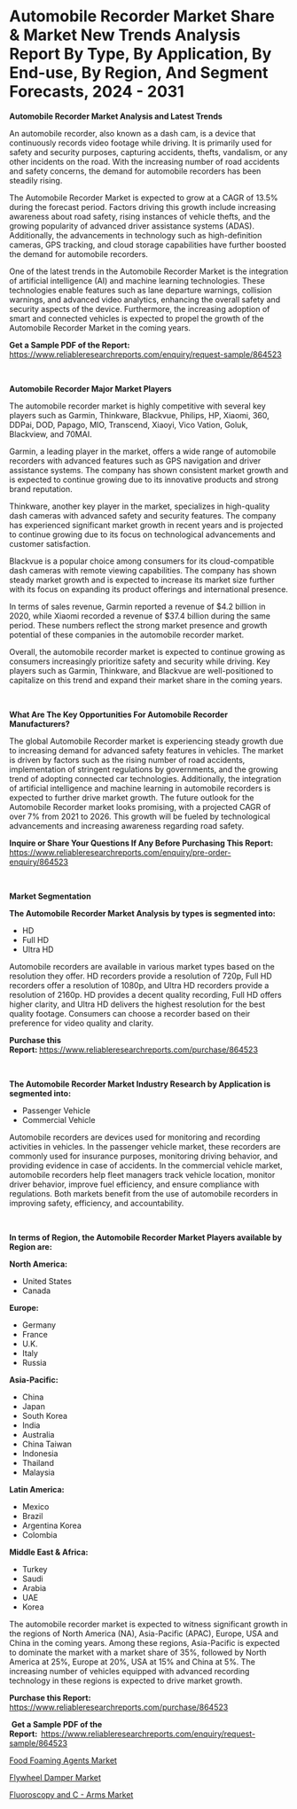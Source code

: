 <p><h1>Automobile Recorder Market Share & Market New Trends Analysis Report By Type, By Application, By End-use, By Region, And Segment Forecasts, 2024 - 2031</h1></p><p><strong>Automobile Recorder Market Analysis and Latest Trends</strong></p>
<p><p>An automobile recorder, also known as a dash cam, is a device that continuously records video footage while driving. It is primarily used for safety and security purposes, capturing accidents, thefts, vandalism, or any other incidents on the road. With the increasing number of road accidents and safety concerns, the demand for automobile recorders has been steadily rising.</p><p>The Automobile Recorder Market is expected to grow at a CAGR of 13.5% during the forecast period. Factors driving this growth include increasing awareness about road safety, rising instances of vehicle thefts, and the growing popularity of advanced driver assistance systems (ADAS). Additionally, the advancements in technology such as high-definition cameras, GPS tracking, and cloud storage capabilities have further boosted the demand for automobile recorders.</p><p>One of the latest trends in the Automobile Recorder Market is the integration of artificial intelligence (AI) and machine learning technologies. These technologies enable features such as lane departure warnings, collision warnings, and advanced video analytics, enhancing the overall safety and security aspects of the device. Furthermore, the increasing adoption of smart and connected vehicles is expected to propel the growth of the Automobile Recorder Market in the coming years.</p></p>
<p><strong>Get a Sample PDF of the Report:&nbsp;</strong> <a href="https://www.reliableresearchreports.com/enquiry/request-sample/864523">https://www.reliableresearchreports.com/enquiry/request-sample/864523</a></p>
<p>&nbsp;</p>
<p><strong>Automobile Recorder Major Market Players</strong></p>
<p><p>The automobile recorder market is highly competitive with several key players such as Garmin, Thinkware, Blackvue, Philips, HP, Xiaomi, 360, DDPai, DOD, Papago, MIO, Transcend, Xiaoyi, Vico Vation, Goluk, Blackview, and 70MAI. </p><p>Garmin, a leading player in the market, offers a wide range of automobile recorders with advanced features such as GPS navigation and driver assistance systems. The company has shown consistent market growth and is expected to continue growing due to its innovative products and strong brand reputation.</p><p>Thinkware, another key player in the market, specializes in high-quality dash cameras with advanced safety and security features. The company has experienced significant market growth in recent years and is projected to continue growing due to its focus on technological advancements and customer satisfaction.</p><p>Blackvue is a popular choice among consumers for its cloud-compatible dash cameras with remote viewing capabilities. The company has shown steady market growth and is expected to increase its market size further with its focus on expanding its product offerings and international presence.</p><p>In terms of sales revenue, Garmin reported a revenue of $4.2 billion in 2020, while Xiaomi recorded a revenue of $37.4 billion during the same period. These numbers reflect the strong market presence and growth potential of these companies in the automobile recorder market.</p><p>Overall, the automobile recorder market is expected to continue growing as consumers increasingly prioritize safety and security while driving. Key players such as Garmin, Thinkware, and Blackvue are well-positioned to capitalize on this trend and expand their market share in the coming years.</p></p>
<p>&nbsp;</p>
<p><strong>What Are The Key Opportunities For Automobile Recorder Manufacturers?</strong></p>
<p><p>The global Automobile Recorder market is experiencing steady growth due to increasing demand for advanced safety features in vehicles. The market is driven by factors such as the rising number of road accidents, implementation of stringent regulations by governments, and the growing trend of adopting connected car technologies. Additionally, the integration of artificial intelligence and machine learning in automobile recorders is expected to further drive market growth. The future outlook for the Automobile Recorder market looks promising, with a projected CAGR of over 7% from 2021 to 2026. This growth will be fueled by technological advancements and increasing awareness regarding road safety.</p></p>
<p><strong>Inquire or Share Your Questions If Any Before Purchasing This Report:</strong> <a href="https://www.reliableresearchreports.com/enquiry/pre-order-enquiry/864523">https://www.reliableresearchreports.com/enquiry/pre-order-enquiry/864523</a></p>
<p>&nbsp;</p>
<p><strong>Market Segmentation</strong></p>
<p><strong>The Automobile Recorder Market Analysis by types is segmented into:</strong></p>
<p><ul><li>HD</li><li>Full HD</li><li>Ultra HD</li></ul></p>
<p><p>Automobile recorders are available in various market types based on the resolution they offer. HD recorders provide a resolution of 720p, Full HD recorders offer a resolution of 1080p, and Ultra HD recorders provide a resolution of 2160p. HD provides a decent quality recording, Full HD offers higher clarity, and Ultra HD delivers the highest resolution for the best quality footage. Consumers can choose a recorder based on their preference for video quality and clarity.</p></p>
<p><strong>Purchase this Report:&nbsp;</strong><a href="https://www.reliableresearchreports.com/purchase/864523">https://www.reliableresearchreports.com/purchase/864523</a></p>
<p>&nbsp;</p>
<p><strong>The Automobile Recorder Market Industry Research by Application is segmented into:</strong></p>
<p><ul><li>Passenger Vehicle</li><li>Commercial Vehicle</li></ul></p>
<p><p>Automobile recorders are devices used for monitoring and recording activities in vehicles. In the passenger vehicle market, these recorders are commonly used for insurance purposes, monitoring driving behavior, and providing evidence in case of accidents. In the commercial vehicle market, automobile recorders help fleet managers track vehicle location, monitor driver behavior, improve fuel efficiency, and ensure compliance with regulations. Both markets benefit from the use of automobile recorders in improving safety, efficiency, and accountability.</p></p>
<p>&nbsp;</p>
<p><strong>In terms of Region, the Automobile Recorder Market Players available by Region are:</strong></p>
<p>
    <p> <strong> North America: </strong>
        <ul>
            <li>United States</li>
            <li>Canada</li>
        </ul>
        </p> 
    <p> <strong> Europe: </strong>
        <ul>
            <li>Germany</li>
            <li>France</li>
            <li>U.K.</li>
            <li>Italy</li>
            <li>Russia</li>
        </ul>
        </p> 
    <p> <strong> Asia-Pacific: </strong>
        <ul>
            <li>China</li>
            <li>Japan</li>
            <li>South Korea</li>
            <li>India</li>
            <li>Australia</li>
            <li>China Taiwan</li>
            <li>Indonesia</li>
            <li>Thailand</li>
            <li>Malaysia</li>
        </ul>
        </p> 
    <p> <strong> Latin America: </strong>
        <ul>
            <li>Mexico</li>
            <li>Brazil</li>
            <li>Argentina Korea</li>
            <li>Colombia</li>
        </ul>
        </p> 
    <p> <strong> Middle East & Africa: </strong>
        <ul>
            <li>Turkey</li>
            <li>Saudi</li>
            <li>Arabia</li>
            <li>UAE</li>
            <li>Korea</li>
        </ul>
    </p>
    </p>
<p><p>The automobile recorder market is expected to witness significant growth in the regions of North America (NA), Asia-Pacific (APAC), Europe, USA and China in the coming years. Among these regions, Asia-Pacific is expected to dominate the market with a market share of 35%, followed by North America at 25%, Europe at 20%, USA at 15% and China at 5%. The increasing number of vehicles equipped with advanced recording technology in these regions is expected to drive market growth.</p></p>
<p><strong>Purchase this Report: </strong><a href="https://www.reliableresearchreports.com/purchase/864523">https://www.reliableresearchreports.com/purchase/864523</a></p>
<p>&nbsp;<strong>Get a Sample PDF of the Report:&nbsp;&nbsp;</strong><a href="https://www.reliableresearchreports.com/enquiry/request-sample/864523">https://www.reliableresearchreports.com/enquiry/request-sample/864523</a></p>
<p><strong></strong></p>
<p><p><a href="https://view.publitas.com/reportprime-1/food-foaming-agents-market-a-comprehensive-report-of-its-market-share-growth-trends-2023-2030/">Food Foaming Agents Market</a></p><p><a href="https://view.publitas.com/reportprime-1/flywheel-damper-market-centers-on-aspects-such-as-market-growth-market-share-market-opportunity-and-projected-forecasts-spanning-from-2023-to-2030/">Flywheel Damper Market</a></p><p><a href="https://view.publitas.com/reportprime-1/fluoroscopy-and-c-arms-market-dynamics-2023-2030-also-about-its-market-trends-projections-and-opportunities/">Fluoroscopy and C - Arms Market</a></p></p>